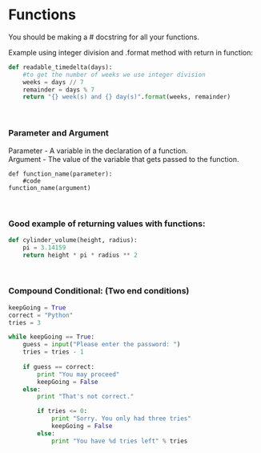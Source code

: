 # Functions

You should be making a # docstring for all your functions.

Example using integer division and .format method with return in function:
```python
def readable_timedelta(days):
    #to get the number of weeks we use integer division
    weeks = days // 7
    remainder = days % 7
    return "{} week(s) and {} day(s)".format(weeks, remainder)
```

<br>

### Parameter and Argument
Parameter - A variable in the declaration of a function.  
Argument - The value of the variable that gets passed to the function.
```
def function_name(parameter):
    #code
function_name(argument)
```

<br>

### Good example of returning values with functions:
```python
def cylinder_volume(height, radius):
    pi = 3.14159
    return height * pi * radius ** 2
```

<br>

### Compound Conditional: (Two end conditions)
```python
keepGoing = True
correct = "Python"
tries = 3

while keepGoing == True:
    guess = input("Please enter the password: ")
    tries = tries - 1
    
    if guess == correct:
        print "You may proceed"
        keepGoing = False
    else:
        print "That's not correct."

        if tries <= 0:
            print "Sorry. You only had three tries"
            keepGoing = False
        else:
            print "You have %d tries left" % tries
```
